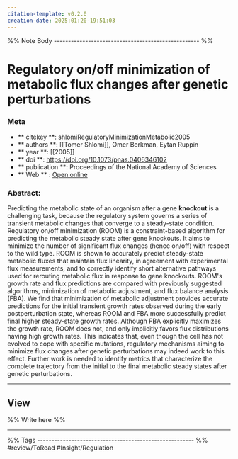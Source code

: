 ```yaml
---
citation-template: v0.2.0
creation-date: 2025:01:20-19:51:03
---
```


%% Note Body --------------------------------------------------- %%
# Regulatory on/off minimization of metabolic flux changes after genetic perturbations

### Meta
- ** citekey **: shlomiRegulatoryMinimizationMetabolic2005
- ** authors **: [[Tomer Shlomi]], Omer Berkman, Eytan Ruppin
- ** year **: [[2005]]
- ** doi **: https://doi.org/10.1073/pnas.0406346102
- ** publication **: Proceedings of the National Academy of Sciences
- ** Web ** : [Open online](https://pnas.org/doi/full/10.1073/pnas.0406346102)


### Abstract:
Predicting the metabolic state of an organism after a gene **knockout** is a challenging task, because the regulatory system governs a series of transient metabolic changes that converge to a steady-state condition. Regulatory on/off minimization (ROOM) is a constraint-based algorithm for predicting the metabolic steady state after gene knockouts. It aims to minimize the number of significant flux changes (hence on/off) with respect to the wild type. ROOM is shown to accurately predict steady-state metabolic fluxes that maintain flux linearity, in agreement with experimental flux measurements, and to correctly identify short alternative pathways used for rerouting metabolic flux in response to gene knockouts. ROOM's growth rate and flux predictions are compared with previously suggested algorithms, minimization of metabolic adjustment, and flux balance analysis (FBA). We find that minimization of metabolic adjustment provides accurate predictions for the initial transient growth rates observed during the early postperturbation state, whereas ROOM and FBA more successfully predict final higher steady-state growth rates. Although FBA explicitly maximizes the growth rate, ROOM does not, and only implicitly favors flux distributions having high growth rates. This indicates that, even though the cell has not evolved to cope with specific mutations, regulatory mechanisms aiming to minimize flux changes after genetic perturbations may indeed work to this effect. Further work is needed to identify metrics that characterize the complete trajectory from the initial to the final metabolic steady states after genetic perturbations.

___

## View

%% Write here %%





___
%% Tags  ------------------------------------------------------- %%
#review/ToRead
#Insight/Regulation 